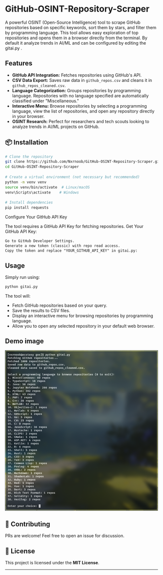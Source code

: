 # GitHub-OSINT-Repository-Scraper

A powerful OSINT (Open-Source Intelligence) tool to scrape GitHub repositories based on specific keywords, sort them by stars, and filter them by programming language. This tool allows easy exploration of top repositories and opens them in a browser directly from the terminal. By default it analyze trends in AI/ML and can be configured by editing the gitai.py . 

## Features

- **GitHub API Integration:** Fetches repositories using GitHub's API.
- **CSV Data Export:** Saves raw data in `github_repos.csv` and cleans it in `github_repos_cleaned.csv`.
- **Language Categorization:** Groups repositories by programming language. Repositories with no language specified are automatically classified under "Miscellaneous."
- **Interactive Menu:** Browse repositories by selecting a programming language, view the list of repositories, and open any repository directly in your browser.
- **OSINT Research:** Perfect for researchers and tech scouts looking to analyze trends in AI/ML projects on GitHub.


## 📦 Installation

```bash
# Clone the repository
git clone https://github.com/Nxrnoob/GitHub-OSINT-Repository-Scraper.git
cd GitHub-OSINT-Repository-Scraper

# Create a virtual environment (not necessary but recommended)
python -m venv venv
source venv/bin/activate  # Linux/macOS
venv\Scripts\activate    # Windows

# Install dependencies
pip install requests
```
Configure Your GitHub API Key

The tool requires a GitHub API Key for fetching repositories.
Get Your GitHub API Key:

    Go to GitHub Developer Settings.
    Generate a new token (classic) with repo read access.
    Copy the token and replace "YOUR_GITHUB_API_KEY" in gitai.py:

## Usage
Simply run using:

```bash
python gitai.py
```

The tool will:
- Fetch GitHub repositories based on your query.
- Save the results to CSV files.
- Display an interactive menu for browsing repositories by programming language.
- Allow you to open any selected repository in your default web browser.
## Demo image
   ![demo](demo.png)


## 🤝 Contributing
PRs are welcome! Feel free to open an issue for discussion.

## 📜 License
This project is licensed under the **MIT License**.

---


